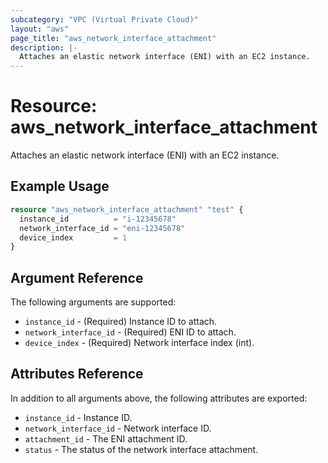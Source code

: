 ```yaml
---
subcategory: "VPC (Virtual Private Cloud)"
layout: "aws"
page_title: "aws_network_interface_attachment"
description: |-
  Attaches an elastic network interface (ENI) with an EC2 instance.
---
```


# Resource: aws_network_interface_attachment

Attaches an elastic network interface (ENI) with an EC2 instance.

## Example Usage

```terraform
resource "aws_network_interface_attachment" "test" {
  instance_id          = "i-12345678"
  network_interface_id = "eni-12345678"
  device_index         = 1
}
```

## Argument Reference

The following arguments are supported:

* `instance_id` - (Required) Instance ID to attach.
* `network_interface_id` - (Required) ENI ID to attach.
* `device_index` - (Required) Network interface index (int).

## Attributes Reference

In addition to all arguments above, the following attributes are exported:

* `instance_id` - Instance ID.
* `network_interface_id` - Network interface ID.
* `attachment_id` - The ENI attachment ID.
* `status` - The status of the network interface attachment.
